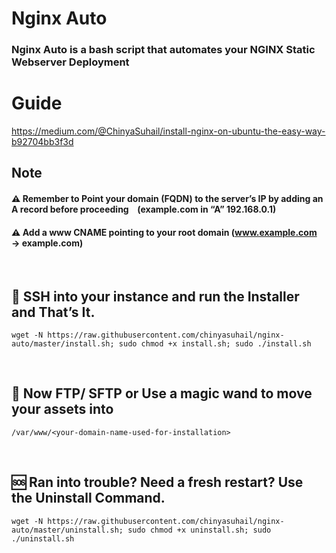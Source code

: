 # Nginx Auto
### Nginx Auto is a bash script that automates your NGINX Static Webserver Deployment

# Guide

https://medium.com/@ChinyaSuhail/install-nginx-on-ubuntu-the-easy-way-b92704bb3f3d


## Note
#### ⚠️ Remember to Point your domain (FQDN) to the server’s IP by adding an A record before proceeding &ensp; (example.com in “A” 192.168.0.1)

#### ⚠️ Add a www CNAME pointing to your root domain (www.example.com → example.com)

&thinsp;

## 🙌 SSH into your instance and run the Installer and That’s It.

```
wget -N https://raw.githubusercontent.com/chinyasuhail/nginx-auto/master/install.sh; sudo chmod +x install.sh; sudo ./install.sh
```
&thinsp;

## 🧙 Now FTP/ SFTP or Use a magic wand to move your assets into

```
/var/www/<your-domain-name-used-for-installation>
```

&thinsp;

## 🆘 Ran into trouble? Need a fresh restart? Use the Uninstall Command.

```
wget -N https://raw.githubusercontent.com/chinyasuhail/nginx-auto/master/uninstall.sh; sudo chmod +x uninstall.sh; sudo ./uninstall.sh
```